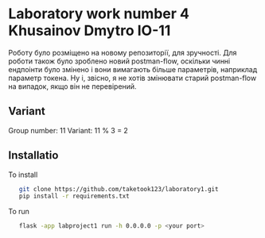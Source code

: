# Laboratory work number 4 Khusainov Dmytro IO-11

Роботу було розміщено на новому репозиторії, для зручності. Для роботи також було зроблено новий postman-flow, оскільки чинні ендпоінти було змінено і вони вимагають більше параметрів, наприклад параметр токена. Ну і, звісно, я не хотів змінювати старий postman-flow на випадок, якщо він не перевірений.

## Variant

Group number: 11
Variant: 11  % 3 = 2 


## Installatio
To install
```bash 
   git clone https://github.com/taketook123/laboratory1.git
   pip install -r requirements.txt
```
To run
```bash
   flask -app labproject1 run -h 0.0.0.0 -p <your port>
```
